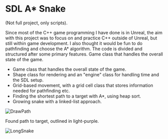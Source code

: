 # SDL A* Snake
(Not full project, only scripts).

Since most of the C++ game programming I have done is in Unreal, the aim with this project was to focus on and practice C++ outside of Unreal, 
but still within game development. I also thought it would be fun to do pathfinding and choose the A* algorithm. 
The code is divided and structured after some primary features. Game class that handles the overall state of the game. 

- Game class that handles the overall state of the game.
- Shape class for rendering and an "engine" class for handling time and the SDL setup.
- Grid-based movement, with a grid cell class that stores information needed for pathfinding etc.
- Finding the shortest path to a target with A*, using heap sort. 
- Growing snake with a linked-list approach. 

![DrawPath](https://user-images.githubusercontent.com/76095991/204778272-fbc30ddc-b492-4666-a582-5e3459d3711b.png)

Found path to target, outlined in light-purple.

![LongSnake](https://user-images.githubusercontent.com/76095991/204779115-30e5fe83-c9af-4539-bef3-435d068ec8b6.gif)
